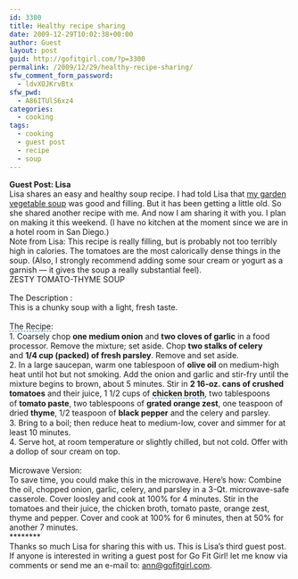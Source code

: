 ```yaml
---
id: 3300
title: Healthy recipe sharing
date: 2009-12-29T10:02:38+00:00
author: Guest
layout: post
guid: http://gofitgirl.com/?p=3300
permalink: /2009/12/29/healthy-recipe-sharing/
sfw_comment_form_password:
  - ldvXOJKrvBtx
sfw_pwd:
  - A86ITUlS6xz4
categories:
  - cooking
tags:
  - cooking
  - guest post
  - recipe
  - soup
---
```

**Guest Post: Lisa**  
Lisa shares an easy and healthy soup recipe. I had told Lisa that [my garden vegetable soup](http://gofitgirl.com/?p=3261) was good and filling. But it has been getting a little old. So she shared another recipe with me. And now I am sharing it with you. I plan on making it this weekend. (I have no kitchen at the moment since we are in a hotel room in San Diego.)  
Note from Lisa: This recipe is really filling, but is probably not too terribly high in calories. The tomatoes are the most calorically dense things in the soup. (Also, I strongly recommend adding some sour cream or yogurt as a garnish &#8212; it gives the soup a really substantial feel).  
ZESTY TOMATO-THYME SOUP<br style="line-height: 1.2em; outline-style: none; outline-width: initial; outline-color: initial;" /><br style="line-height: 1.2em; outline-style: none; outline-width: initial; outline-color: initial;" />The Description :<br style="line-height: 1.2em; outline-style: none; outline-width: initial; outline-color: initial;" />This is a chunky soup with a light, fresh taste.<br style="line-height: 1.2em; outline-style: none; outline-width: initial; outline-color: initial;" /><br style="line-height: 1.2em; outline-style: none; outline-width: initial; outline-color: initial;" /><span id="lw_1262105133_1" style="line-height: 1.2em; outline-style: none; outline-width: initial; outline-color: initial; border-bottom-style: dashed; border-bottom-width: 1px; border-bottom-color: #0066cc; cursor: pointer;">The Recipe</span>:<br style="line-height: 1.2em; outline-style: none; outline-width: initial; outline-color: initial;" />1. Coarsely chop **one medium onion** and **two cloves of garlic** in a food processor. Remove the mixture; set aside. Chop **two stalks of celery** and **1/4 cup (packed) of fresh parsley**. Remove and set aside.<br style="line-height: 1.2em; outline-style: none; outline-width: initial; outline-color: initial;" />2. In a large saucepan, warm one tablespoon of **olive oil** on medium-high heat until hot but not smoking. Add the onion and garlic and stir-fry until the mixture begins to brown, about 5 minutes. Stir in **2 16-oz. cans of crushed tomatoes** and their juice, 1 1/2 cups of **<span id="lw_1262105133_2" style="line-height: 1.2em; outline-style: none; outline-width: initial; outline-color: initial; border-bottom-style: dashed; border-bottom-width: 1px; border-bottom-color: #0066cc; cursor: pointer;">chicken broth</span>**, two tablespoons of **<span id="lw_1262105133_3" style="line-height: 1.2em; outline-style: none; outline-width: initial; outline-color: initial;">tomato paste</span>**, two tablespoons of **grated orange zest**, one teaspoon of dried **thyme**, 1/2 teaspoon of **<span id="lw_1262105133_4" style="line-height: 1.2em; outline-style: none; outline-width: initial; outline-color: initial;">black pepper</span>** and the celery and parsley.<br style="line-height: 1.2em; outline-style: none; outline-width: initial; outline-color: initial;" />3. Bring to a boil; then reduce heat to medium-low, cover and simmer for at least 10 minutes.<br style="line-height: 1.2em; outline-style: none; outline-width: initial; outline-color: initial;" />4. Serve hot, at room temperature or slightly chilled, but not cold. Offer with a dollop of sour cream on top.<br style="line-height: 1.2em; outline-style: none; outline-width: initial; outline-color: initial;" /><br style="line-height: 1.2em; outline-style: none; outline-width: initial; outline-color: initial;" />Microwave Version:<br style="line-height: 1.2em; outline-style: none; outline-width: initial; outline-color: initial;" />To save time, you could make this in the microwave. Here&#8217;s how: Combine the oil, chopped onion, garlic, celery, and parsley in a 3-Qt. microwave-safe casserole. Cover loosley and cook at 100% for 4 minutes. Stir in the tomatoes and their juice, the chicken broth, tomato paste, orange zest, thyme and pepper. Cover and cook at 100% for 6 minutes, then at 50% for another 7 minutes.  
\***\*****  
Thanks so much Lisa for sharing this with us. This is Lisa’s third guest post. If anyone is interested in writing a guest post for Go Fit Girl! let me know via comments or send me an e-mail to: ann@gofitgirl.com.